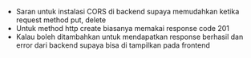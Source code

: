 - Saran untuk instalasi CORS di backend supaya memudahkan ketika request method put, delete
- Untuk method http create biasanya memakai response code 201
- Kalau boleh ditambahkan untuk mendapatkan response berhasil dan error dari backend supaya bisa di tampilkan pada frontend
